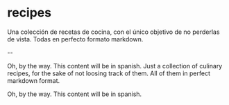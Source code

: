 # recipes
Una colección de recetas de cocina, con el único objetivo de no
perderlas de vista. Todas en perfecto formato markdown.

--

Oh, by the way. This content will be in spanish.
Just a collection of culinary recipes, for the sake of not loosing track of them. All of them in perfect markdown format.

Oh, by the way. This content will be in spanish.

